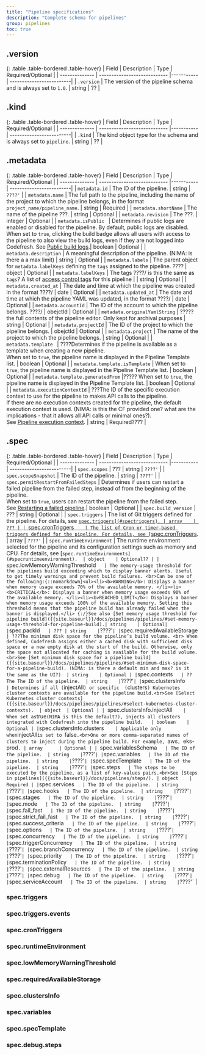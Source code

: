 ```yaml
---
title: "Pipeline specifications"
description: "Complete schema for pipelines"
group: pipelines
toc: true
---
```




## .version

{: .table .table-bordered .table-hover}
| Field           | Description                 | Type      | Required/Optional |
| --------------  | ---------------------------- |-----------| -------------------------|
| `.version`      | The version of the pipeline schema and is always set to  `1.0`.  | string    | ?? |

## .kind
{: .table .table-bordered .table-hover}
| Field           | Description                 | Type      | Required/Optional |
| --------------  | ---------------------------- |-----------| -------------------------|
| `.kind`      | The kind object type for the schema and is always set to `pipeline`.  | string    | ?? |

## .metadata

{: .table .table-bordered .table-hover}
| Field           | Description                 | Type      | Required/Optional |
| --------------  | ---------------------------- |-----------| -------------------------|
| `metadata.id`        | The ID of the pipeline.  | string    | `????'` |
| `metadata.name`      | The full path to the pipeline, including the name of the project to which the pipeline belongs, in the format `project_name/pipeline_name`. |  string | Required |
| `metadata.shortName`      | The name of the pipeline ???. |  string | Optional  |
| `metadata.revision`      | The ???. |  integer | Optional  |
| `metadata.isPublic `     | Determines if public logs are enabled or disabled for the pipeline. By default, public logs are disabled.<br>When set to `true`, clicking the build badge allows all users with access to the pipeline to also view the build logs, even if they are not logged into Codefresh. See [Public build logs]({{site.baseurl}}//docs/pipelines/configuration/build-status/#public-build-logs).| boolean  | Optional |
| `metadata.description`   | A meaningful description of the pipeline. (NIMA: is there a a max limit) | string | Optional |
| `metadata.labels`        | The parent object for `metadata.labelKeys` defining the `tags` assigned to the pipeline. ????    | object |  Optional |
| `metadata.labelKeys`    | The tags ????/  is this the same as `tags`? A list of [access control tags]({{site.baseurl}}/docs/administration/account-user-management/access-control/#marking-pipelines-with-policy-attributes) for this pipeline | | string |  Optional |
| `metadata.created_at`    | The date and time at which the pipeline was created in the format ????/   | date |  Optional |
| `metadata.updated_at`    | The date and time at which the pipeline YAML was updated, in the format ????/   | date |  Optional |
| `metadata.accountId`    | The ID of the account to which the pipeline belongs.  ????/   | obejctId |  Optional |
| `metadata.originalYamlString` | ?????the full contents of the pipeline editor. Only kept for archival purposes | string  | Optional |
| `metadata.projectId`        | The ID of the project to which the pipeline belongs.  | obejctId  | Optional |
| `metadata.project`        | The name of the project to which the pipeline belongs.  | string  | Optional |
| `metadata.template `       | ????Determines if the pipeline is available as a template when creating a new pipeline. <br>When set to `true`, the pipeline name is displayed in the Pipeline Template list. | boolean | Optional |
| `metadata.template.isTemplate` | When set to `true`, the pipeline name is displayed in the Pipeline Template list. | boolean | Optional |
| `metadata.template.generatedFrom` |????? When set to `true`, the pipeline name is displayed in the Pipeline Template list. | boolean | Optional |
| `metadata.executionContextId`  |  ???The ID of the specific execution context to use for the pipeline to makes API calls to the pipeline.<br>If there are no execution contexts created for the pipeline, the default execution context is used. (NIMA: is this the CF provided one? what are the implications - that it allows all API calls or minimal ones?).<br>See [Pipeline execution context]({{site.baseurl}}/docs/administration/account-user-management/pipeline-execution-context/).    | string | Required???? |










## .spec

{: .table .table-bordered .table-hover}
| Field           | Description                 | Type      | Required/Optional |
| --------------  | ---------------------------- |-----------| -------------------------|
| `spec.scopes`           | ??? | string    | `????'` |
| `spec.scopeSnapshot`    | The ID of the pipeline.  | string    | `????'` |
| `spec.permitRestartFromFailedSteps` | Determines if users can restart a failed pipeline from the failed step, instead of from the beginning of the pipeline.<br>When set to `true`, users can restart the pipeline from the failed step. <br>See [Restarting a failed pipeline]({{site.baseurl}}/docs/pipelines/monitoring-pipelines/#restarting-the-pipeline).| boolean    | Optional |
| `spec.build_version`    | ???  | string    | Optional |
| `spec.triggers`    | The list of Git triggers defined for the pipeline. For details, see [`spec.triggers](#spectriggers). | array    | ??? |
| `spec.cronTriggers`    | The list of Cron or timer-based triggers defined for the pipeline. For details, see [`spec.cronTriggers](#speccrontriggers). | array    | `????'` |
| `spec.runtimeEnvironment`    | The runtime environment selected for the pipeline and its configuration settings such as memory and CPU. For details, see [`spec.runtimeEnvironments](#specruntimeenvironment).  | object    | Optional?? |
| `spec.lowMemoryWarningThreshold`    | The memory-usage threshold for the pipelines build exceeding which to display banner alerts. Useful to get timely warnings and prevent build failures. <br>Can be one of the following:{::nomarkdown}<ul><li><b>WARNING</b>: Displays a banner when memory usage exceeds 70% of the available memory. </li><li><b>CRITICAL</b>: Displays a banner when memory usage exceeds 90% of the available memory. </li><li><b>REACHED_LIMIT</b>: Displays a banner when memory usage exceeds 100% of the available memory. Setting this threshold means that the pipeline build has already failed when the banner is displayed.</li> {:/}See also [Set memory usage threshold for pipeline build]({{site.baseurl}}/docs/pipelines/pipelines/#set-memory-usage-threshold-for-pipeline-build).| string    | Optional|
| `spec.packId`    | ??? | string    | `????'` |
| `spec.requiredAvailableStorage`    | ???The minimum disk space for the pipeline’s build volume. <br> When defined, Codefresh assigns either a cached disk with sufficient disk space or a new empty disk at the start of the build. Otherwise, only the space not allocated for caching is available for the build volume. <br>See [Set minimum disk space for a pipeline build]({{site.baseurl}}/docs/pipelines/pipelines/#set-minimum-disk-space-for-a-pipeline-build). (NIMA: is there a default min and max? is it the same as the UI?)  | string    | Optional |
| `spec.contexts`    | ?? The The ID of the pipeline.  | string    | `????'` |
| `spec.clustersInfo`    | Determines if all (`injectAll`) or specific  (`clusters`) Kubernetes cluster contexts are available for the pipeline build.<br>See [Select Kubernetes cluster contexts]({{site.baseurl}}/docs/pipelines/pipelines/#select-kubernetes-cluster-contexts).  | object  | Optional |
| `spec.clustersInfo.injectAll`     | When set as `true` (NIMA is this the default?), injects all clusters integrated with Codefresh into the pipeline build.   | boolean    | Optional |
| `spec.clustersInfo.clusters`     | Applicable only when `injectAll`is set to `false`.<br>One or more comma-separated names of clusters to inject during the pipeline build. For example, `aws`, `eks-prod`. | array      | Optional |
| `spec.variablesSchema`    | The ID of the pipeline.  | string    | `????'` |
| `spec.variables`    | The ID of the pipeline.  | string    | `????'` |
| `spec.specTemplate`    | The ID of the pipeline.  | string    | `????'` |
| `spec.steps`    | The steps to be executed by the pipeline, as a list of key-values pairs.<br>See [Steps in pipelines]({{site.baseurl}}/docs/pipelines/steps/). | object    | Required |
| `spec.services`    | The ID of the pipeline.  | string    | `????'` |
| `spec.hooks`    | The ID of the pipeline.  | string    | `????'` |
| `spec.stages`    | The ID of the pipeline.  | string    | `????'` |
| `spec.mode`    | The ID of the pipeline.  | string    | `????'` |
| `spec.fail_fast`    | The ID of the pipeline.  | string    | `????'` |
| `spec.strict_fail_fast`    | The ID of the pipeline.  | string    | `????'` |
| `spec.success_criteria`    | The ID of the pipeline.  | string    | `????'` |
| `spec.options`    | The ID of the pipeline.  | string    | `????'` |
| `spec.concurrency`    | The ID of the pipeline.  | string    | `????'` |
| `spec.triggerConcurrency`    | The ID of the pipeline.  | string    | `????'` |
| `spec.branchConcurrency`    | The ID of the pipeline.  | string    | `????'` |
| `spec.priority`    | The ID of the pipeline.  | string    | `????'` |
| `spec.terminationPolicy`    | The ID of the pipeline.  | string    | `????'` |
| `spec.externalResources`    | The ID of the pipeline.  | string    | `????'` |
| `spec.debug`    | The ID of the pipeline.  | string    | `????'` |
| `spec.serviceAccount`    | The ID of the pipeline.  | string    | `????'` |





### spec.triggers


### spec.triggers.events


### spec.cronTriggers

### spec.runtimeEnvironment

### spec.lowMemoryWarningThreshold


### spec.requiredAvailableStorage

### spec.clustersInfo

### spec.variables


### spec.specTemplate


### spec.debug.steps





